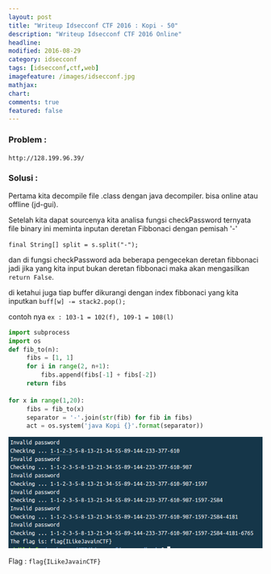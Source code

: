 ```yaml
---
layout: post
title: "Writeup Idsecconf CTF 2016 : Kopi - 50"
description: "Writeup Idsecconf CTF 2016 Online"
headline: 
modified: 2016-08-29
category: idsecconf
tags: [idsecconf,ctf,web]
imagefeature: /images/idsecconf.jpg
mathjax: 
chart: 
comments: true
featured: false
---
```


### Problem :

`http://128.199.96.39/`

### Solusi :

Pertama kita decompile file .class dengan java decompiler. bisa online atau offline (jd-gui).

Setelah kita dapat sourcenya kita analisa fungsi checkPassword ternyata file binary ini meminta
inputan deretan Fibbonaci dengan pemisah '-' 

`final String[] split = s.split("-");`

dan di fungsi checkPassword ada beberapa pengecekan deretan fibbonaci jadi jika yang kita
input bukan deretan fibbonaci maka akan mengasilkan `return False`.

di ketahui juga tiap buffer dikurangi dengan index fibbonaci yang kita inputkan
`buff[w] -= stack2.pop();`

contoh nya 
`ex : 103-1 = 102(f), 109-1 = 108(l)`

```python
import subprocess
import os
def fib_to(n):
     fibs = [1, 1]
     for i in range(2, n+1):
         fibs.append(fibs[-1] + fibs[-2])
     return fibs

for x in range(1,20):
     fibs = fib_to(x)
     separator = '-'.join(str(fib) for fib in fibs)
     act = os.system('java Kopi {}'.format(separator))
```

![Kopi Flag](/images/kopi_flag.png)

Flag : `flag{ILikeJavainCTF}`